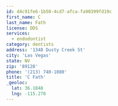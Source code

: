 ```yaml
---
id: d4c91fe6-1b50-4cd7-afca-fa90399fd19c
first_name: C
last_name: Fath
license: DDS
services:
  - endodontist
category: dentists
address: '1348 Dusty Creek St'
city: 'Las Vegas'
state: NV
zip: '89128'
phone: '(213) 740-1080'
title: 'C Fath'
_geoloc:
  lat: 36.1848
  lng: -115.278
---
```

